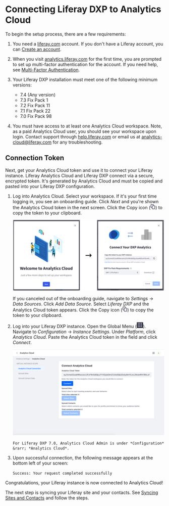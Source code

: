 # Connecting Liferay DXP to Analytics Cloud

To begin the setup process, there are a few requirements:

1. You need a [liferay.com](https://www.liferay.com) account. If you don't have a Liferay account, you can [Create an account](https://login.liferay.com/signin/register).

1. When you visit [analytics.liferay.com](https://analytics.liferay.com/) for the first time, you are prompted to set up multi-factor authentication for the account. If you need help, see [Multi-Factor Authentication](./multi-factor-authentication.md).

1. Your Liferay DXP installation must meet one of the following minimum versions:

    * 7.4 (Any version)
    * 7.3 Fix Pack 1
    * 7.2 Fix Pack 11
    * 7.1 Fix Pack 22
    * 7.0 Fix Pack 98

1. You must have access to at least one Analytics Cloud workspace. Note, as a paid Analytics Cloud user, you should see your workspace upon login. Contact support through [help.liferay.com](https://help.liferay.com/) or email us at <analytics-cloud@liferay.com> for any troubleshooting.

## Connection Token

Next, get your Analytics Cloud token and use it to connect your Liferay instance. Liferay Analytics Cloud and Liferay DXP connect via a secure, encrypted token. It's generated by Analytics Cloud and must be copied and pasted into your Liferay DXP configuration.

1. Log into Analytics Cloud. Select your workspace. If it's your first time logging in, you see an onboarding guide. Click _Next_ and you're shown the Analytics Cloud token in the next screen. Click the Copy icon (![copy icon](../images/icon-copy.png)) to copy the token to your clipboard.

   ![You see an onboarding guide upon first login.](./connecting-liferay-dxp-to-analytics-cloud/images/01.png)

   If you canceled out of the onboarding guide, navigate to _Settings_ &rarr; _Data Sources_. Click _Add Data Source_. Select _Liferay DXP_ and the Analytics Cloud token appears. Click the Copy icon (![copy icon](../images/icon-copy.png)) to copy the token to your clipboard.

1. Log into your Liferay DXP instance. Open the Global Menu (![Global Menu](../images/icon-applications-menu.png)). Navigate to _Configuration_ &rarr; _Instance Settings_. Under _Platform_, click _Analytics Cloud_. Paste the Analytics Cloud token in the field and click _Connect_.

    ![Copy the token and click the connect button.](./connecting-liferay-dxp-to-analytics-cloud/images/02.png)

    ```{note}
    For Liferay DXP 7.0, Analytics Cloud Admin is under *Configuration* &rarr; *Analytics Cloud*.
    ```

1. Upon successful connection, the following message appears at the bottom left of your screen:

   `Success: Your request completed successfully`

Congratulations, your Liferay instance is now connected to Analytics Cloud!

The next step is syncing your Liferay site and your contacts. See [Syncing Sites and Contacts](./syncing-sites-and-contacts.md) and follow the steps.
